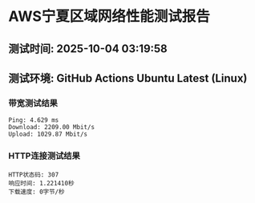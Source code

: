 # AWS宁夏区域网络性能测试报告
## 测试时间: 2025-10-04 03:19:58
## 测试环境: GitHub Actions Ubuntu Latest (Linux)

### 带宽测试结果
```
Ping: 4.629 ms
Download: 2209.00 Mbit/s
Upload: 1029.87 Mbit/s
```

### HTTP连接测试结果
```
HTTP状态码: 307
响应时间: 1.221410秒
下载速度: 0字节/秒
```

